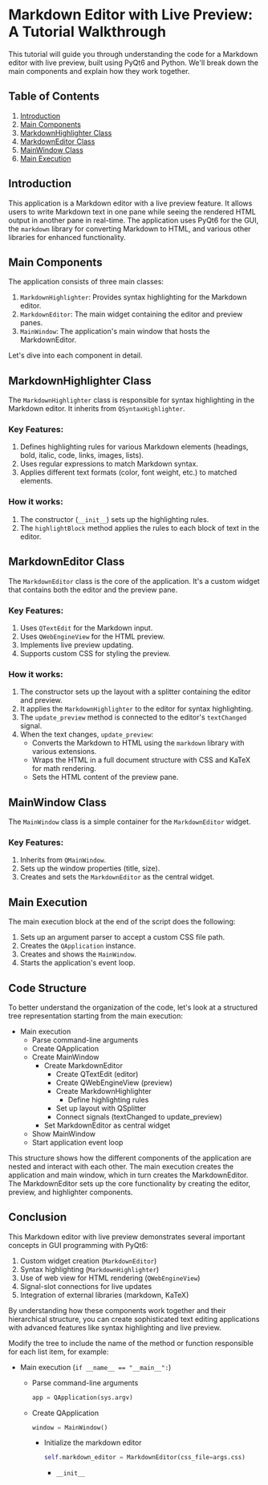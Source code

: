 # Markdown Editor with Live Preview: A Tutorial Walkthrough

This tutorial will guide you through understanding the code for a Markdown editor with live preview, built using PyQt6 and Python. We'll break down the main components and explain how they work together.

## Table of Contents

1. [Introduction](#introduction)
2. [Main Components](#main-components)
3. [MarkdownHighlighter Class](#markdownhighlighter-class)
4. [MarkdownEditor Class](#markdowneditor-class)
5. [MainWindow Class](#mainwindow-class)
6. [Main Execution](#main-execution)

## Introduction

This application is a Markdown editor with a live preview feature. It allows users to write Markdown text in one pane while seeing the rendered HTML output in another pane in real-time. The application uses PyQt6 for the GUI, the `markdown` library for converting Markdown to HTML, and various other libraries for enhanced functionality.

## Main Components

The application consists of three main classes:

1. `MarkdownHighlighter`: Provides syntax highlighting for the Markdown editor.
2. `MarkdownEditor`: The main widget containing the editor and preview panes.
3. `MainWindow`: The application's main window that hosts the MarkdownEditor.

Let's dive into each component in detail.

## MarkdownHighlighter Class

The `MarkdownHighlighter` class is responsible for syntax highlighting in the Markdown editor. It inherits from `QSyntaxHighlighter`.

### Key Features:

1. Defines highlighting rules for various Markdown elements (headings, bold, italic, code, links, images, lists).
2. Uses regular expressions to match Markdown syntax.
3. Applies different text formats (color, font weight, etc.) to matched elements.

### How it works:

1. The constructor (`__init__`) sets up the highlighting rules.
2. The `highlightBlock` method applies the rules to each block of text in the editor.

## MarkdownEditor Class

The `MarkdownEditor` class is the core of the application. It's a custom widget that contains both the editor and the preview pane.

### Key Features:

1. Uses `QTextEdit` for the Markdown input.
2. Uses `QWebEngineView` for the HTML preview.
3. Implements live preview updating.
4. Supports custom CSS for styling the preview.

### How it works:

1. The constructor sets up the layout with a splitter containing the editor and preview.
2. It applies the `MarkdownHighlighter` to the editor for syntax highlighting.
3. The `update_preview` method is connected to the editor's `textChanged` signal.
4. When the text changes, `update_preview`:
   - Converts the Markdown to HTML using the `markdown` library with various extensions.
   - Wraps the HTML in a full document structure with CSS and KaTeX for math rendering.
   - Sets the HTML content of the preview pane.

## MainWindow Class

The `MainWindow` class is a simple container for the `MarkdownEditor` widget.

### Key Features:

1. Inherits from `QMainWindow`.
2. Sets up the window properties (title, size).
3. Creates and sets the `MarkdownEditor` as the central widget.

## Main Execution

The main execution block at the end of the script does the following:

1. Sets up an argument parser to accept a custom CSS file path.
2. Creates the `QApplication` instance.
3. Creates and shows the `MainWindow`.
4. Starts the application's event loop.

## Code Structure

To better understand the organization of the code, let's look at a structured tree representation starting from the main execution:

- Main execution
  - Parse command-line arguments
  - Create QApplication
  - Create MainWindow
    - Create MarkdownEditor
      - Create QTextEdit (editor)
      - Create QWebEngineView (preview)
      - Create MarkdownHighlighter
        - Define highlighting rules
      - Set up layout with QSplitter
      - Connect signals (textChanged to update_preview)
    - Set MarkdownEditor as central widget
  - Show MainWindow
  - Start application event loop

This structure shows how the different components of the application are nested and interact with each other. The main execution creates the application and main window, which in turn creates the MarkdownEditor. The MarkdownEditor sets up the core functionality by creating the editor, preview, and highlighter components.

## Conclusion

This Markdown editor with live preview demonstrates several important concepts in GUI programming with PyQt6:

1. Custom widget creation (`MarkdownEditor`)
2. Syntax highlighting (`MarkdownHighlighter`)
3. Use of web view for HTML rendering (`QWebEngineView`)
4. Signal-slot connections for live updates
5. Integration of external libraries (markdown, KaTeX)

By understanding how these components work together and their hierarchical structure, you can create sophisticated text editing applications with advanced features like syntax highlighting and live preview.


Modify the tree to include the name of the method or function responsible for each list item, for example:

- Main execution (`if __name__ == "__main__":`)
  - Parse command-line arguments
      ```python
      app = QApplication(sys.argv)
      ```
  - Create QApplication

      ```python
      window = MainWindow()
      ```
      - Initialize the markdown editor

         ```python
         self.markdown_editor = MarkdownEditor(css_file=args.css)
         ```
         - `__init__`



